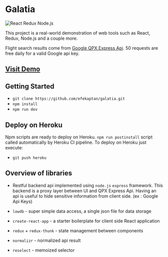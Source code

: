 # Galatia

![React Redux Node.js](https://image.ibb.co/d9FAZQ/Capture.png)

This project is a real-world demonstration of web tools such as React, Redux, Node.js and a couple more.

Flight search results come from [Google QPX Express Api](https://developers.google.com/qpx-express/). 50 requests are free daily for a valid Google api key.

## [Visit Demo](http://galatia.reactjs.world)

## Getting Started

- `git clone https://github.com/efekaptan/galatia.git`
- `npm install`
- `npm run dev`

## Deploy on Heroku

Npm scripts are ready to deploy on Heroku. `npm run postinstall` script called automatically by Heroku CI pipeline. To deploy on Heroku just execute:

- `git push heroku`

## Overview of libraries

 - Restful backend api implemented using `node.js` `express` framework. This backend is a proxy layer between UI and QPX Express Api. Having an api is useful to hide sensitive information from client side. (ex : Google Api Keys)

 - `lowdb` - super simple data access, a single json file for data storage

 - `create-react-app` - a starter boilerplate for client side React application

 - `redux` + `redux-thunk` - state management between components 

 - `normalizr` - normalized api result

 - `reselect` - memoized selector